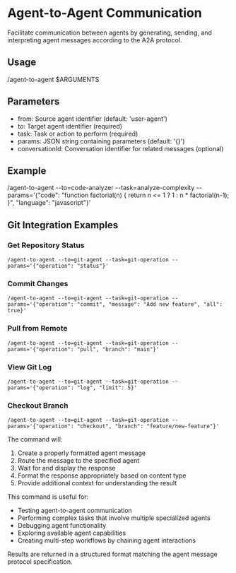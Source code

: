 # Agent-to-Agent Communication

Facilitate communication between agents by generating, sending, and interpreting agent messages according to the A2A protocol.

## Usage
/agent-to-agent $ARGUMENTS

## Parameters
- from: Source agent identifier (default: 'user-agent')
- to: Target agent identifier (required)
- task: Task or action to perform (required)
- params: JSON string containing parameters (default: '{}')
- conversationId: Conversation identifier for related messages (optional)

## Example
/agent-to-agent --to=code-analyzer --task=analyze-complexity --params='{"code": "function factorial(n) { return n <= 1 ? 1 : n * factorial(n-1); }", "language": "javascript"}'

## Git Integration Examples

### Get Repository Status
```
/agent-to-agent --to=git-agent --task=git-operation --params='{"operation": "status"}'
```

### Commit Changes
```
/agent-to-agent --to=git-agent --task=git-operation --params='{"operation": "commit", "message": "Add new feature", "all": true}'
```

### Pull from Remote
```
/agent-to-agent --to=git-agent --task=git-operation --params='{"operation": "pull", "branch": "main"}'
```

### View Git Log
```
/agent-to-agent --to=git-agent --task=git-operation --params='{"operation": "log", "limit": 5}'
```

### Checkout Branch
```
/agent-to-agent --to=git-agent --task=git-operation --params='{"operation": "checkout", "branch": "feature/new-feature"}'
```

The command will:
1. Create a properly formatted agent message
2. Route the message to the specified agent
3. Wait for and display the response
4. Format the response appropriately based on content type
5. Provide additional context for understanding the result

This command is useful for:
- Testing agent-to-agent communication
- Performing complex tasks that involve multiple specialized agents
- Debugging agent functionality
- Exploring available agent capabilities
- Creating multi-step workflows by chaining agent interactions

Results are returned in a structured format matching the agent message protocol specification.